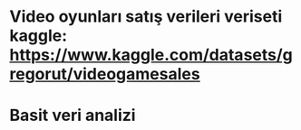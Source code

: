 # Video oyunları satış verileri veriseti kaggle: https://www.kaggle.com/datasets/gregorut/videogamesales
# Basit veri analizi
